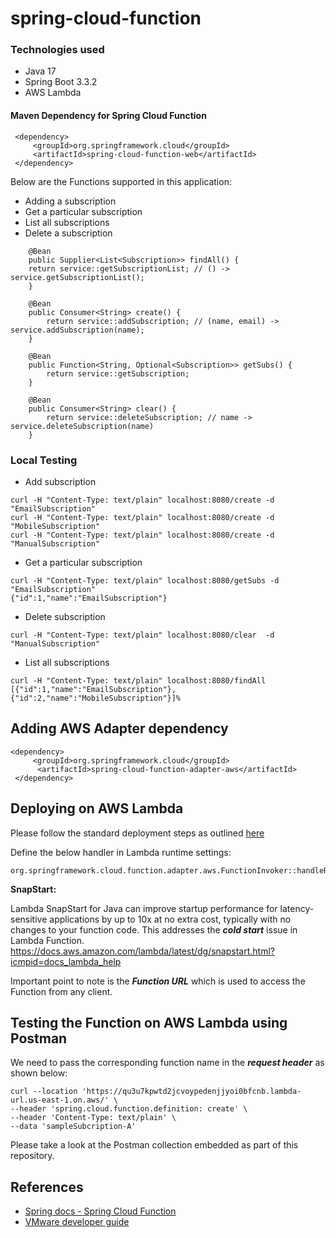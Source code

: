 # spring-cloud-function

### Technologies used
* Java 17
* Spring Boot 3.3.2
* AWS Lambda

####  Maven Dependency for Spring Cloud Function
```
 <dependency>
     <groupId>org.springframework.cloud</groupId>
     <artifactId>spring-cloud-function-web</artifactId>
 </dependency>
```

Below are the Functions supported in this application:

* Adding a subscription
* Get a particular subscription
* List all subscriptions
* Delete a subscription

```
    @Bean
    public Supplier<List<Subscription>> findAll() {
    return service::getSubscriptionList; // () -> service.getSubscriptionList();
    }

    @Bean
    public Consumer<String> create() {
        return service::addSubscription; // (name, email) -> service.addSubscription(name);
    }

    @Bean
    public Function<String, Optional<Subscription>> getSubs() {
        return service::getSubscription;
    }

    @Bean
    public Consumer<String> clear() {
        return service::deleteSubscription; // name -> service.deleteSubscription(name)
    }
 ``` 

### Local Testing
* Add subscription
```
curl -H "Content-Type: text/plain" localhost:8080/create -d "EmailSubscription"
curl -H "Content-Type: text/plain" localhost:8080/create -d "MobileSubscription"
curl -H "Content-Type: text/plain" localhost:8080/create -d "ManualSubscription"

```

* Get a particular subscription

```
curl -H "Content-Type: text/plain" localhost:8080/getSubs -d "EmailSubscription"
{"id":1,"name":"EmailSubscription"}
```

* Delete subscription
```
curl -H "Content-Type: text/plain" localhost:8080/clear  -d "ManualSubscription"
```
* List all subscriptions

```
curl -H "Content-Type: text/plain" localhost:8080/findAll                       
[{"id":1,"name":"EmailSubscription"},{"id":2,"name":"MobileSubscription"}]%
```

## Adding AWS Adapter dependency

```
<dependency>
     <groupId>org.springframework.cloud</groupId>
      <artifactId>spring-cloud-function-adapter-aws</artifactId>
 </dependency>
```

## Deploying on AWS Lambda
Please follow the standard deployment steps as outlined [here](https://tanzu.vmware.com/developer/guides/serverless-spring/) 

Define the below handler in Lambda runtime settings:
```
org.springframework.cloud.function.adapter.aws.FunctionInvoker::handleRequest
```
**SnapStart:**

Lambda SnapStart for Java can improve startup performance for latency-sensitive applications by up to 10x at no extra cost,
typically with no changes to your function code. This addresses the **_cold start_** issue in Lambda Function.
https://docs.aws.amazon.com/lambda/latest/dg/snapstart.html?icmpid=docs_lambda_help

Important point to note is the **_Function URL_** which is used to access the Function from any client.

## Testing the Function on AWS Lambda using Postman
We need to pass the corresponding function name in the **_request header_** as shown below: 
```
curl --location 'https://qu3u7kpwtd2jcvoypedenjjyoi0bfcnb.lambda-url.us-east-1.on.aws/' \
--header 'spring.cloud.function.definition: create' \
--header 'Content-Type: text/plain' \
--data 'sampleSubcription-A'
```
Please take a look at the Postman collection embedded as part of this repository.

## References
* [Spring docs - Spring Cloud Function ](https://docs.spring.io/spring-cloud-function/docs/current/reference/html/aws.html#_getting_started)
* [VMware developer guide](https://tanzu.vmware.com/developer/guides/serverless-spring/)